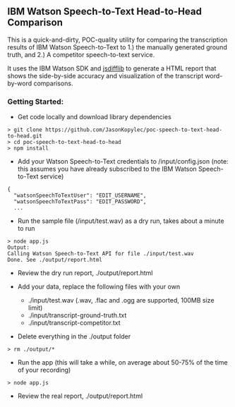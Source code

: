 ## IBM Watson Speech-to-Text Head-to-Head Comparison

This is a quick-and-dirty, POC-quality utility for comparing the transcription results of IBM Watson Speech-to-Text to 1.) the manually generated ground truth, and 2.) A competitor speech-to-text service.

It uses the IBM Watson SDK and [jsdifflib](https://github.com/cemerick/jsdifflib) to generate a HTML report that shows the side-by-side accuracy and visualization of the transcript word-by-word comparisons.

### Getting Started:

* Get code locally and download library dependencies
```
> git clone https://github.com/JasonKopylec/poc-speech-to-text-head-to-head.git
> cd poc-speech-to-text-head-to-head
> npm install
```

* Add your Watson Speech-to-Text credentials to /input/config.json  (note: this assumes you have already subscribed to the IBM Watson Speech-to-Text service)
```
{
  "watsonSpeechToTextUser": "EDIT_USERNAME",
  "watsonSpeechToTextPass": "EDIT_PASSWORD",
  ...
```

* Run the sample file (/input/test.wav) as a dry run, takes about a minute to run
```
> node app.js
Output:
Calling Watson Speech-to-Text API for file ./input/test.wav
Done. See ./output/report.html
```
* Review the dry run report, ./output/report.html

* Add your data, replace the following files with your own
  * ./input/test.wav  (.wav, .flac and .ogg are supported, 100MB size limit)
  * ./input/transcript-ground-truth.txt
  * ./input/transcript-competitor.txt

* Delete everything in the ./output folder
```
> rm ./output/*
```

* Run the app  (this will take a while, on average about 50-75% of the time of your recording)
```
> node app.js
```

* Review the real report, ./output/report.html




